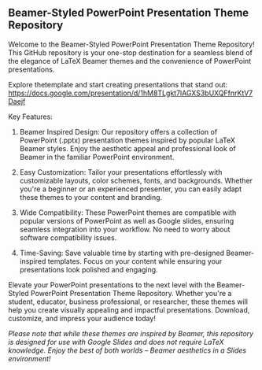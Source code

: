 ## Beamer-Styled PowerPoint Presentation Theme Repository

Welcome to the Beamer-Styled PowerPoint Presentation Theme Repository! This GitHub repository is your one-stop destination for a seamless blend of the elegance of LaTeX Beamer themes and the convenience of PowerPoint presentations.

Explore thetemplate and start creating presentations that stand out: https://docs.google.com/presentation/d/1hM8TLgkt7lAGXS3bUXQFfnrKtV7Daejf

Key Features:
1. Beamer Inspired Design: Our repository offers a collection of PowerPoint (.pptx) presentation themes inspired by popular LaTeX Beamer styles. Enjoy the aesthetic appeal and professional look of Beamer in the familiar PowerPoint environment.

2. Easy Customization: Tailor your presentations effortlessly with customizable layouts, color schemes, fonts, and backgrounds. Whether you're a beginner or an experienced presenter, you can easily adapt these themes to your content and branding.

3. Wide Compatibility: These PowerPoint themes are compatible with popular versions of PowerPoint as well as Google slides, ensuring seamless integration into your workflow. No need to worry about software compatibility issues.

4. Time-Saving: Save valuable time by starting with pre-designed Beamer-inspired templates. Focus on your content while ensuring your presentations look polished and engaging.

Elevate your PowerPoint presentations to the next level with the Beamer-Styled PowerPoint Presentation Theme Repository. Whether you're a student, educator, business professional, or researcher, these themes will help you create visually appealing and impactful presentations. Download, customize, and impress your audience today!



*Please note that while these themes are inspired by Beamer, this repository is designed for use with Google Slides  and does not require LaTeX knowledge. Enjoy the best of both worlds – Beamer aesthetics in a Slides environment!*
